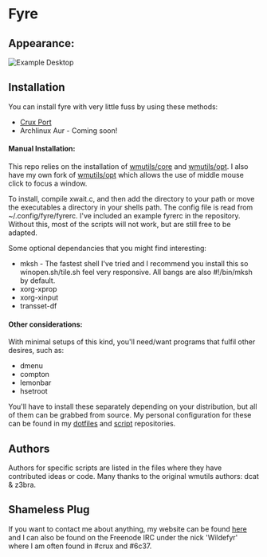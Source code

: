 Fyre
====

Appearance:
-----------

![Example Desktop](https://github.com/Wildefyr/wildconfig/blob/master/screenshots/clean.png)

Installation
------------

You can install fyre with very little fuss by using these methods:

- [Crux Port](https://github.com/wildefyr/wild-crux-ports)
- Archlinux Aur - Coming soon!

#### Manual Installation:

This repo relies on the installation of
[wmutils/core](https://github.com/wmutils/core) and
[wmutils/opt](https://github.com/wmutils/opt). I also have my own fork of
[wmutils/opt](https://github.com/wildefyr/opt) which allows the use of middle
mouse click to focus a window.

To install, compile xwait.c, and then add the directory to your path or move the
executables a directory in your shells path. The config file is read from
~/.config/fyre/fyrerc. I've included an example fyrerc in the repository. Without this,
most of the scripts will not work, but are still free to be adapted. 

Some optional dependancies that you might find interesting:

- mksh - The fastest shell I've tried and I recommend you install this so
  winopen.sh/tile.sh feel very responsive. All bangs are also #!/bin/mksh by
  default.
- xorg-xprop
- xorg-xinput
- transset-df

#### Other considerations:

With minimal setups of this kind, you'll need/want programs that fulfil other
desires, such as:

- dmenu
- compton
- lemonbar
- hsetroot

You'll have to install these separately depending on your distribution, but
all of them can be grabbed from source. My personal configuration for these
can be found in my [dotfiles](https://github.com/Wildefyr/wildconfig) and
[script](https://github.com/Wildefyr/scripts) repositories.

Authors
-------

Authors for specific scripts are listed in the files where they have
contributed ideas or code. Many thanks to the original wmutils authors: 
dcat & z3bra.

Shameless Plug
--------------

If you want to contact me about anything, my website can be found
[here](http://wildefyr.net) and I can also be found on the Freenode IRC under
the nick 'Wildefyr' where I am often found in #crux and #6c37.
